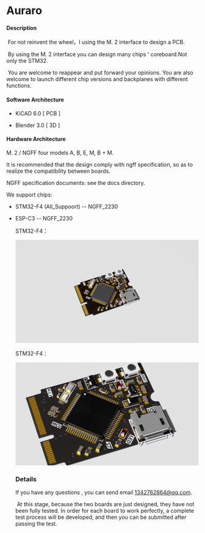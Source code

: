 # Auraro

#### Description
​	For not reinvent the wheel，I using the M. 2 interface to design a PCB. 

​	By using the  M. 2 interface you can  design many chips ' coreboard.Not only the STM32.

​	You are welcome to reappear and put forward your opinions. You are also welcome to launch different chip versions and backplanes with different functions.

#### Software Architecture

- KiCAD 6.0 [ PCB ]

- Blender 3.0 [ 3D  ]

#### Hardware Architecture

M. 2 / NGFF four models A, B, E, M, B + M.

It is recommended that the design comply with ngff specification, so as to realize the compatibility between boards.

NGFF specification documents: see the docs directory.

We support chips:

- STM32-F4 (All_Suppoort) -- NGFF_2230

- ESP-C3 -- NGFF_2230

  STM32-F4：

  ![1](README.en.assets/1.png)

  STM32-F4：

  ![3](README.en.assets/3.png)

  

  ### Details

  If you have any questions , you can send email  1342762864@qq.com.

  ​	At this stage, because the two boards are just designed, they have not been fully tested. In order for each board to work perfectly, a complete test process will be developed, and then you can be submitted after passing the test.
